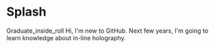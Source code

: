 # Splash
Graduate_inside_roll
Hi, I'm new to GitHub. Next few years, I'm going to learn knowledge about in-line holography.
